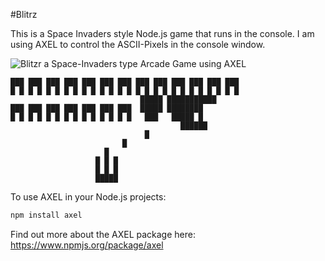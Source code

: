 #Blitrz

This is a Space Invaders style Node.js game that runs in the console. I am using AXEL to control the ASCII-Pixels in the console window.

![Blitzr a Space-Invaders type Arcade Game using AXEL](http://i.imgur.com/ZYBBxnq.gif)

    ███ ███ ███ ███ ███ ███ ███ ███ ███ ███ ███ ███ ███
    █ █ █ █ █ █ █ █ █ █ █ █ █ █ █ █ █ █ █ █ █ █ █ █ █ █
                                 █████ ███████████
    ███ ███ ███ ███ ███ ███ ███  █████ ████████
    █ █ █ █ █ █ █ █ █ █ █ █ █ █   ███   █████ █
                                          ██████
                                  █
                             █
                         █
                       █ █ █
                       █ █ █
                       █████


To use AXEL in your Node.js projects:

```bash
npm install axel
```

Find out more about the AXEL package here:
https://www.npmjs.org/package/axel
